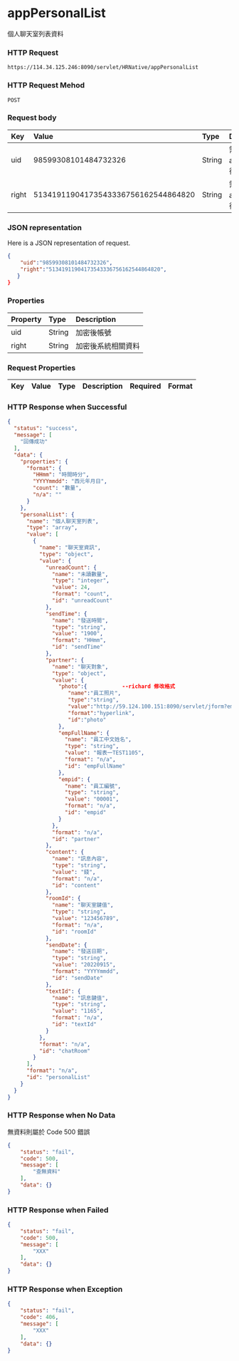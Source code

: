 # appPersonalList
個人聊天室列表資料

### HTTP Request
```
https://114.34.125.246:8090/servlet/HRNative/appPersonalList
```

### HTTP Request Mehod
```
POST
```

### Request body
| Key | Value | Type | Description |
|:----------|:-------------|:-----|:------------|
| uid | 98599308101484732326 | String | 需透過appLogin取得
| right | 51341911904173543336756162544864820 | String | 需透過appLogin取得 |

### JSON representation
Here is a JSON representation of request.
```json
{
    "uid":"98599308101484732326",
    "right":"51341911904173543336756162544864820",
   }
}
```
### Properties
| Property | Type | Description |
|:---------|:-----|:------------|
| uid   | String | 加密後帳號 |
| right | String | 加密後系統相關資料 |


### Request Properties
| Key | Value | Type | Description | Required | Format |
|:----------|:-------------|:-----|:------------|:------------|:------------|




### HTTP Response when Successful
```json
{
  "status": "success",
  "message": [
    "回傳成功"
  ],
  "data": {
    "properties": {
      "format": {
        "HHmm": "時間時分",
        "YYYYmmdd": "西元年月日",
        "count": "數量",
        "n/a": ""
      }
    },
    "personalList": {
      "name": "個人聊天室列表",
      "type": "array",
      "value": [
        {
          "name": "聊天室資訊",
          "type": "object",
          "value": {
            "unreadCount": {
              "name": "未讀數量",
              "type": "integer",
              "value": 24,
              "format": "count",
              "id": "unreadCount"
            },
            "sendTime": {
              "name": "發送時間",
              "type": "string",
              "value": "1900",
              "format": "HHmm",
              "id": "sendTime"
            },
            "partner": {
              "name": "聊天對象",
              "type": "object",
              "value": {
                "photo":{           --richard 修改格式
                   "name":"員工照片",
                   "type":"string",
                   "value":"http://59.124.100.151:8090/servlet/jform?em_step=2&file=hrm8w.pkg&enc=93d23f3a4b3f055d5e5d46535051635956535a4c637d0d110e11d794b4dabeb8daa991630e0909080c08070b0c080e0b0760485e4b5a4d6b4a4d4b535a11554f58",
                   "format":"hyperlink",
                   "id":"photo"
                },
                "empFullName": {
                  "name": "員工中文姓名",
                  "type": "string",
                  "value": "報表一TEST1105",
                  "format": "n/a",
                  "id": "empFullName"
                },
                "empid": {
                  "name": "員工編號",
                  "type": "string",
                  "value": "00001",
                  "format": "n/a",
                  "id": "empid"
                }
              },
              "format": "n/a",
              "id": "partner"
            },
            "content": {
              "name": "訊息內容",
              "type": "string",
              "value": "錢",
              "format": "n/a",
              "id": "content"
            },
            "roomId": {
              "name": "聊天室鍵值",
              "type": "string",
              "value": "123456789",
              "format": "n/a",
              "id": "roomId"
            },
            "sendDate": {
              "name": "發送日期",
              "type": "string",
              "value": "20220915",
              "format": "YYYYmmdd",
              "id": "sendDate"
            },
            "textId": {
              "name": "訊息鍵值",
              "type": "string",
              "value": "1165",
              "format": "n/a",
              "id": "textId"
            }
          },
          "format": "n/a",
          "id": "chatRoom"
        }
      ],
      "format": "n/a",
      "id": "personalList"
    }
  }
}
```

### HTTP Response when No Data 
無資料則屬於 Code 500 錯誤
```json
{
    "status": "fail",
    "code": 500,
    "message": [
        "查無資料"
    ],
    "data": {}
}
```

### HTTP Response when Failed
```json
{
    "status": "fail",
    "code": 500,
    "message": [
        "XXX"
    ],
    "data": {}
}
```

### HTTP Response when Exception
```json
{
    "status": "fail",
    "code": 406,
    "message": [
        "XXX"
    ],
    "data": {}
}
```
